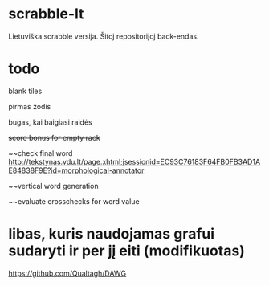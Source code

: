 # scrabble-lt

Lietuviška scrabble versija. Šitoj repositorijoj back-endas. 

# todo

blank tiles

pirmas žodis

bugas, kai baigiasi raidės

~~score bonus for empty rack~~

~~check final word http://tekstynas.vdu.lt/page.xhtml;jsessionid=EC93C76183F64FB0FB3AD1AE84838F9E?id=morphological-annotator

~~vertical word generation

~~evaluate crosschecks for word value

# libas, kuris naudojamas grafui sudaryti ir per jį eiti (modifikuotas)

https://github.com/Qualtagh/DAWG
